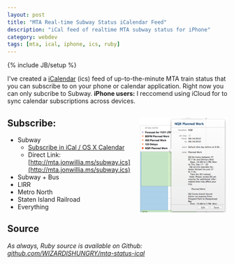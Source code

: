 ```yaml
---
layout: post
title: "MTA Real-time Subway Status iCalendar Feed"
description: "iCal feed of realtime MTA subway status for iPhone"
category: webdev 
tags: [mta, ical, iphone, ics, ruby]
---
```

{% include JB/setup %}

I've created a [iCalendar](http://en.wikipedia.org/wiki/ICalendar) (ics) feed of up-to-the-minute MTA train status that you can subscribe to on your phone or calendar application.
Right now you can only subcribe to Subway. **iPhone users:** I reccomend using iCloud for to sync calendar subscriptions across devices.

[<img src="/assets/images/mta-ical-osx-1.png" align="right" alt="iCal displaying MTA status in OSX" style="max-width: 40%">](/assets/images/mta-ical-osx-1.png)
Subscribe:
----------
* Subway
  * [Subscribe in iCal / OS X Calendar](webcal://mta.jonwillia.ms/subway.ics)
  * Direct Link: [http://mta.jonwillia.ms/subway.ics](http://mta.jonwillia.ms/subway.ics)
* Subway + Bus
* LIRR
* Metro North
* Staten Island Railroad
* Everything

Source
------
*As always, Ruby source is available on Github: [github.com/WIZARDISHUNGRY/mta-status-ical](https://github.com/WIZARDISHUNGRY/mta-status-ical)*
